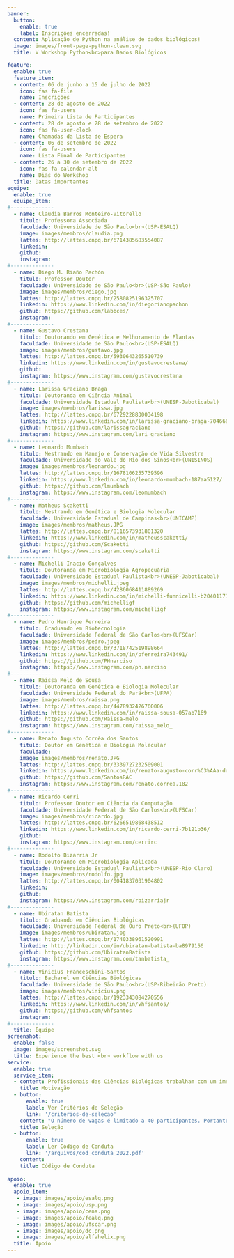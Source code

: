 ```yaml
---
banner:
  button:
    enable: true
    label: Inscrições encerradas!
  content: Aplicação de Python na análise de dados biológicos!
  image: images/front-page-python-clean.svg
  title: V Workshop Python<br>para Dados Biológicos

feature:
  enable: true
  feature_item:
  - content: 06 de junho a 15 de julho de 2022
    icon: fas fa-file
    name: Inscrições
  - content: 28 de agosto de 2022
    icon: fas fa-users
    name: Primeira Lista de Participantes
  - content: 28 de agosto e 28 de setembro de 2022
    icon: fas fa-user-clock
    name: Chamadas da Lista de Espera	
  - content: 06 de setembro de 2022
    icon: fas fa-users
    name: Lista Final de Participantes	
  - content: 26 a 30 de setembro de 2022
    icon: fas fa-calendar-alt
    name: Dias do Workshop
  title: Datas importantes
equipe:
  enable: true
  equipe_item:
#--------------
  - name: Claudia Barros Monteiro-Vitorello
    titulo: Professora Associada
    faculdade: Universidade de São Paulo<br>(USP-ESALQ)
    image: images/membros/claudia.png
    lattes: http://lattes.cnpq.br/6714385683554087
    linkedin: 
    github: 
    instagram:
#--------------
  - name: Diego M. Riaño Pachón
    titulo: Professor Doutor
    faculdade: Universidade de São Paulo<br>(USP-São Paulo)
    image: images/membros/diego.jpg
    lattes: http://lattes.cnpq.br/2580825196325707
    linkedin: https://www.linkedin.com/in/diegorianopachon
    github: https://github.com/labbces/
    instagram:
#--------------
  - name: Gustavo Crestana
    titulo: Doutorando em Genética e Melhoramento de Plantas
    faculdade: Universidade de São Paulo<br>(USP-ESALQ)
    image: images/membros/gustavo.jpg
    lattes: http://lattes.cnpq.br/5930643265510739
    linkedin: https://www.linkedin.com/in/gustavocrestana/
    github:
    instagram: https://www.instagram.com/gustavocrestana
#--------------
  - name: Larissa Graciano Braga
    titulo: Doutoranda em Ciência Animal
    faculdade: Universidade Estadual Paulista<br>(UNESP-Jaboticabal)
    image: images/membros/larissa.jpg
    lattes: http://lattes.cnpq.br/6729228830034198
    linkedin: https://www.linkedin.com/in/larissa-graciano-braga-704668147/
    github: https://github.com/larissagraciano
    instagram: https://www.instagram.com/lari_graciano
#--------------
  - name: Leonardo Mumbach
    titulo: Mestrando em Manejo e Conservação de Vida Silvestre
    faculdade: Universidade do Vale do Rio dos Sinos<br>(UNISINOS)
    image: images/membros/leonardo.jpg
    lattes: http://lattes.cnpq.br/1678106255739596
    linkedin: https://www.linkedin.com/in/leonardo-mumbach-187aa5127/
    github: https://github.com/lmumbach
    instagram: https://www.instagram.com/leomumbach
#--------------
  - name: Matheus Scaketti
    titulo: Mestrando em Genética e Biologia Molecular
    faculdade: Universidade Estadual de Campinas<br>(UNICAMP)
    image: images/membros/matheus.JPG
    lattes: http://lattes.cnpq.br/8116573931801320
    linkedin: https://www.linkedin.com/in/matheusscaketti/
    github: https://github.com/Scaketti
    instagram: https://www.instagram.com/scaketti
#--------------
  - name: Michelli Inacio Gonçalves
    titulo: Doutoranda em Microbiologia Agropecuária
    faculdade: Universidade Estadual Paulista<br>(UNESP-Jaboticabal)
    image: images/membros/michelli.jpeg
    lattes: http://lattes.cnpq.br/4286068411889269
    linkedin: https://www.linkedin.com/in/michelli-funnicelli-b20401171/
    github: https://github.com/michelligf
    instagram: https://www.instagram.com/michelligf
#--------------
  - name: Pedro Henrique Ferreira
    titulo: Graduando em Biotecnologia
    faculdade: Universidade Federal de São Carlos<br>(UFSCar)
    image: images/membros/pedro.jpeg
    lattes: http://lattes.cnpq.br/3718742519898664
    linkedin: https://www.linkedin.com/in/pferreira743491/
    github: https://github.com/PHnarciso
    instagram: https://www.instagram.com/ph.narciso
#--------------
  - name: Raissa Melo de Sousa
    titulo: Doutoranda em Genética e Biologia Molecular
    faculdade: Universidade Federal do Pará<br>(UFPA)
    image: images/membros/raissa.png
    lattes: http://lattes.cnpq.br/4478932426760006
    linkedin: https://www.linkedin.com/in/raissa-sousa-057ab7169
    github: https://github.com/Raissa-melo
    instagram: https://www.instagram.com/raissa_melo_
#--------------
  - name: Renato Augusto Corrêa dos Santos
    titulo: Doutor em Genética e Biologia Molecular
    faculdade: 
    image: images/membros/renato.JPG
    lattes: http://lattes.cnpq.br/3339727232509001
    linkedin: https://www.linkedin.com/in/renato-augusto-corr%C3%AAa-dos-santos-263202132/
    github: https://github.com/SantosRAC
    instagram: https://www.instagram.com/renato.correa.182
#--------------
  - name: Ricardo Cerri
    titulo: Professor Doutor em Ciência da Computação
    faculdade: Universidade Federal de São Carlos<br>(UFSCar)
    image: images/membros/ricardo.jpg
    lattes: http://lattes.cnpq.br/6266519868438512
    linkedin: https://www.linkedin.com/in/ricardo-cerri-7b121b36/
    github:
    instagram: https://www.instagram.com/cerrirc
#-------------- 
  - name: Rodolfo Bizarria Jr
    titulo: Doutorando em Microbiologia Aplicada
    faculdade: Universidade Estadual Paulista<br>(UNESP-Rio Claro)
    image: images/membros/rodolfo.jpg
    lattes: http://lattes.cnpq.br/0041837031904802
    linkedin:
    github:
    instagram: https://www.instagram.com/rbizarriajr
#--------------
  - name: Ubiratan Batista
    titulo: Graduando em Ciências Biológicas
    faculdade: Universidade Federal de Ouro Preto<br>(UFOP)
    image: images/membros/ubiratan.jpg
    lattes: http://lattes.cnpq.br/1740338961520991
    linkedin: http://linkedin.com/in/ubiratan-batista-ba8979156
    github: https://github.com/UbiratanBatista
    instagram: https://www.instagram.com/tanbatista_
#--------------
  - name: Vinicius Franceschini-Santos
    titulo: Bacharel em Ciências Biológicas
    faculdade: Universidade de São Paulo<br>(USP-Ribeirão Preto)
    image: images/membros/vinicius.png
    lattes: http://lattes.cnpq.br/1923343084270556
    linkedin: https://www.linkedin.com/in/vhfsantos/
    github: https://github.com/vhfsantos
    instagram:
#--------------
  title: Equipe
screenshot:
  enable: false
  image: images/screenshot.svg
  title: Experience the best <br> workflow with us
service:
  enable: true
  service_item:
  - content: Profissionais das Ciências Biológicas trabalham com um imenso volume de dados diariamente. Manter os dados organizados, analisá-los e extrair informações relevantes é um trabalho complexo. A programação computacional é uma ferramenta importante para lidar com tal tarefa, permitindo uma resolução robusta e elegante para diversos problemas de análise e organização de dados. Portanto, a fim de disseminar esse conhecimento, oferecemos o **Workshop Python para Dados Biológicos** no qual, além de palestras incríveis, também oferecemos práticas de introdução à programação com a linguagem Python e muitos exemplos de aplicações para que você seja capaz de usufruir dos benefícios da programação na análise de dados biológicos!
    title: Motivação
  - button:
      enable: true
      label: Ver Critérios de Seleção
      link: '/criterios-de-selecao'
    content: "O número de vagas é limitado a 40 participantes. Portanto, haverá um período de seleção dos participantes visando atender aos que mais se encaixem nos critérios de seleção do evento."
    title: Seleção
  - button:
      enable: true
      label: Ler Código de Conduta
      link: '/arquivos/cod_conduta_2022.pdf'
    content:
    title: Código de Conduta
    
apoio:
  enable: true
  apoio_item:
   - image: images/apoio/esalq.png
   - image: images/apoio/usp.png
   - image: images/apoio/cena.png
   - image: images/apoio/fealq.png
   - image: images/apoio/ufscar.png
   - image: images/apoio/dc.png
   - image: images/apoio/alfahelix.png
  title: Apoio
---
```

